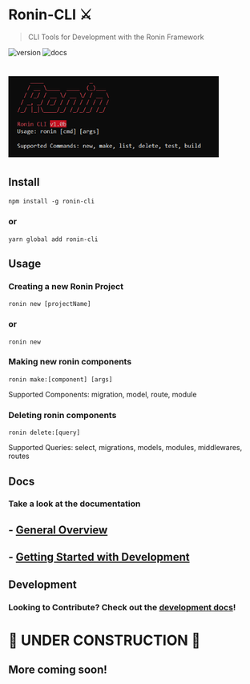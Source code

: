 # Ronin-CLI ⚔️
> CLI Tools for Development with the Ronin Framework

![version](https://img.shields.io/badge/version-0.0.5b-brightgreen.svg?style=flat-square) ![docs](https://img.shields.io/badge/docs-coming%20soon-orange.svg?style=flat-square)

<h1 align="left">
	<img width="420" src="media/ronin-cli-screenshot.png" alt="Ronin-Cli">
</h1>

## Install
```console
npm install -g ronin-cli
```
### or 
```console
yarn global add ronin-cli
```

## Usage
### Creating a new Ronin Project
```console
ronin new [projectName]
```
### or
```console
ronin new 
```

### Making new ronin components
```console
ronin make:[component] [args]
```
Supported Components: migration, model, route, module

### Deleting ronin components
```console
ronin delete:[query]
```
Supported Queries: select, migrations, models, modules, middlewares, routes

## Docs
### Take a look at the documentation
## - [General Overview](docs/GENERAL.md)
## - [Getting Started with Development](docs/development/getting-started)

## Development
### Looking to Contribute? Check out the [development docs](docs/development/getting-started)!


# 🚧 UNDER CONSTRUCTION 🚧
## More coming soon!